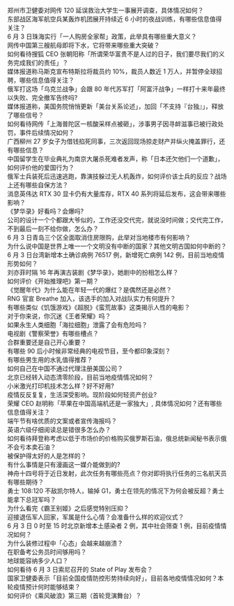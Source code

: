 郑州市卫健委对网传 120 延误救治大学生一事展开调查，具体情况如何？  
东部战区海军航空兵某轰炸机团展开持续近 6 小时的夜战训练，有哪些信息值得关注？  
6 月 3 日珠海实行「一人购房全家帮」政策，此举具有哪些重大意义？  
网传中国第三艘航母即将下水，它将带来哪些重大突破？  
如何看待搜狐 CEO 张朝阳称「所谓荣华富贵不是人过的日子，我们要尽我们的义务完成我们的责任」？  
媒体报道称马斯克宣布特斯拉将裁员约 10%，裁员人数近 1 万人，并暂停全球招聘，哪些信息值得关注？  
俄军打这场「乌克兰战争」会跟 80 年代苏军打「阿富汗战争」一样打十来年最终以失败、完全撤军告终吗?  
媒体报道称，美国务院悄悄更新「美台关系论述」，加回「不支持『台独』」，释放了哪些信号？  
如何看待网传「上海普陀区一核酸采样点被砸」，涉事男子因寻衅滋事已被行政处罚，事件后续情况如何？  
广西柳州 27 岁女子为借钱掐死同事，三次返回现场掠走财产并纵火掩盖罪行，还有哪些信息？  
中国留学生在毕业典礼为南京大屠杀死难者发声，称「日本还欠他们一个道歉」，如何评价他的爱国行为？  
俄军士兵装死后迅速逃跑，靠演技躲过无人机轰炸，如何评价该士兵的反应？战场上还有哪些自保方法？  
消息英伟达 RTX 30 显卡仍有大量库存，RTX 40 系列将延后发布，这会带来哪些影响？  
《梦华录》好看吗？会爆吗?  
公司的设计一个个都跟大爷似的，工作还没交代完，就说没时间做；交代完工作，不到最后一刻不给你做，怎么办？  
6 月 3 日青岛三个区全面取消住房限购，此举对当地楼市有何影响？  
为什么说中国是世界上唯一一个文明没有中断的国家？其他文明古国如何中断的？  
6 月 3 日台湾新增本土确诊病例 76517 例，新增死亡病例 142 例，目前当地疫情形势如何？  
刘亦菲时隔 16 年再演古装剧《梦华录》，她剧中的扮相怎么样？  
如何评价《开始推理吧》第一期？  
《觉醒年代》为什么能在年轻一代的爆红？是偶然还是必然？  
RNG 官宣 Breathe 加入，该选手的加入对战队实力有何提升？  
有哪些类似《饥饿游戏》《超脱》《蛮荒故事》这类揭示人性的电影？  
对于你来说，你沉迷《王者荣耀》吗？  
如果永生人类细胞「海拉细胞」泄露了会有危险吗？  
电视剧《警察荣誉》有哪些槽点？  
合群重要还是自己开心重要？  
有哪些 90 后小时候非常经典的电视节目，至今都印象深刻？  
有哪些男生用的水乳值得推荐？  
如何自己在中国不通过代理注册美国公司？  
北京已经转入动态清零阶段，目前当地疫情情况如何？  
小米激光打印机技术怎么样？好不好用?  
疫情反反复复，生活深受影响。现阶段如何轻资产创业?  
荣耀 CEO 赵明称「苹果在中国高端机还是一家独大」, 具体情况如何？还有哪些信息值得关注？  
端午节有啥优质的文案或者宣传海报吗？  
英语六级仔细阅读总是错很多怎么办？  
如何看待拜登称考虑以低于市场价的价格购买俄罗斯石油，俄总统新闻秘书表示俄不会亏本卖石油？  
被保护得太好的人是怎样的？  
有什么事情是只有漫画这一媒介能做到的?  
神舟十四号将于近日发射，此次任务有哪些亮点？你对即将执行任务的三名航天员有哪些期待？  
勇士 108:120 不敌凯尔特人，输掉 G1，勇士在领先的情况下为何会被反超？勇士能拿下总冠军吗？  
为什么看完《霸王别姬》之后感觉特别压抑？  
迎接退伍军人回家，军属是什么心情？会准备什么样的欢迎仪式？  
6 月 3 日 0 时至 15 时北京新增本土感染者 2 例，其中社会筛查 1 例，目前疫情情况如何？  
为什么装修过程中「心态」会越来越崩溃？  
在职备考公务员时间够用吗？  
地球能容纳多少人口？  
如何看待 6 月 3 日索尼召开的 State of Play 发布会？  
国家卫健委表示「目前全国疫情防控形势持续向好」，目前各地疫情情况如何？本轮疫情预计何时能够结束？  
如何评价《乘风破浪》第三期（首轮竞演舞台）？  
